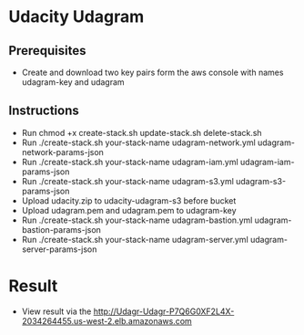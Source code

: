 # Udacity Udagram

## Prerequisites

- Create and download two key pairs form the aws console with names 
    udagram-key and udagram
    
    
## Instructions
    
- Run chmod +x create-stack.sh update-stack.sh delete-stack.sh
- Run ./create-stack.sh your-stack-name udagram-network.yml udagram-network-params-json
- Run ./create-stack.sh your-stack-name udagram-iam.yml udagram-iam-params-json
- Run ./create-stack.sh your-stack-name udagram-s3.yml udagram-s3-params-json    
- Upload udacity.zip to udacity-udagram-s3 before bucket
- Upload udagram.pem and udagram.pem to udagram-key
- Run ./create-stack.sh your-stack-name udagram-bastion.yml udagram-bastion-params-json 
- Run ./create-stack.sh your-stack-name udagram-server.yml udagram-server-params-json    
   
# Result
- View result via the 
    http://Udagr-Udagr-P7Q6G0XF2L4X-2034264455.us-west-2.elb.amazonaws.com	
